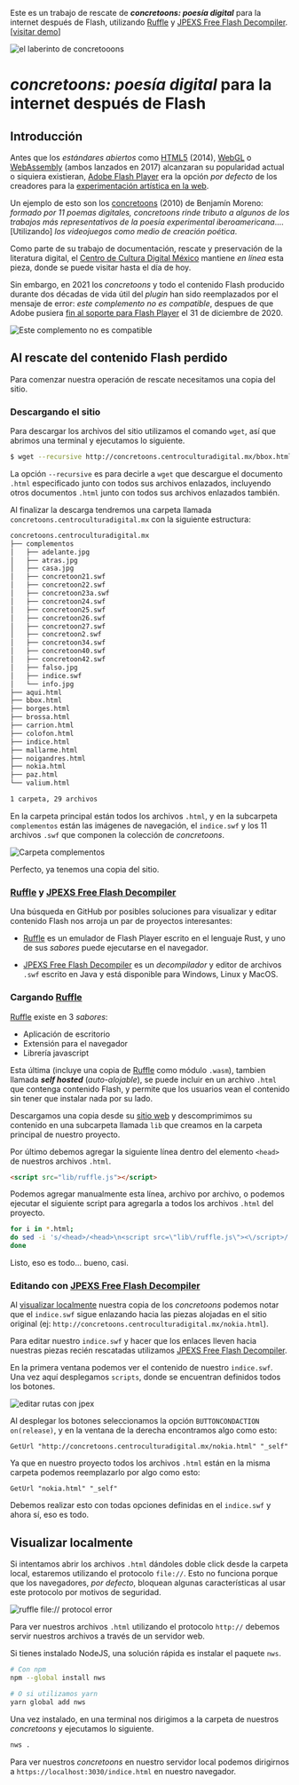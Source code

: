 Este es un trabajo de rescate de _**concretoons: poesía digital**_ para la internet después de Flash, utilizando [Ruffle](https://ruffle.rs) y [JPEXS Free Flash Decompiler](https://github.com/jindrapetrik/jpexs-decompiler). [[visitar demo](https://e-poetry.institute/concretoons)]

![_el laberinto_ de _concretooons_](https://dev-to-uploads.s3.amazonaws.com/uploads/articles/zo8k7mzchky42gh765kk.png)

# _**concretoons: poesía digital**_ para la internet después de Flash

## Introducción

Antes que los _estándares abiertos_ como [HTML5](https://es.wikipedia.org/wiki/HTML5) (2014), [WebGL](https://es.wikipedia.org/wiki/WebGL) o [WebAssembly](https://es.wikipedia.org/wiki/WebAssembly) (ambos lanzados en 2017) alcanzaran su popularidad actual o siquiera existieran, [Adobe Flash Player](https://es.wikipedia.org/wiki/Adobe_Flash_Player) era la opción _por defecto_ de los creadores para la [experimentación artística en la web](https://www.latimes.com/entertainment-arts/story/2020-12-28/end-of-adobe-flash-animation-means-end-of-many-digital-art-projects-internet).

Un ejemplo de esto son los [concretoons](http://concretoons.centroculturadigital.mx/) (2010) de Benjamín Moreno: _formado por 11 poemas digitales, concretoons rinde tributo a algunos de los trabajos más representativos de la poesía experimental iberoamericana_.... [Utilizando] _los videojuegos como medio de creación poética_.

Como parte de su trabajo de documentación, rescate y preservación de la literatura digital, el [Centro de Cultura Digital México](https://www.centroculturadigital.mx/) mantiene _en línea_ esta pieza, donde se puede visitar hasta el día de hoy.

Sin embargo, en 2021 los _concretoons_ y todo el contenido Flash producido durante dos décadas de vida útil del _plugin_ han sido reemplazados por el mensaje de error: _este complemento no es compatible_, despues de que Adobe pusiera [fin al soporte para Flash Player](https://www.adobe.com/es/products/flashplayer/end-of-life.html) el 31 de diciembre de 2020.

![Este complemento no es compatible](https://i.ibb.co/v3F7Prk/error.png)

## Al rescate del contenido Flash perdido

Para comenzar nuestra operación de rescate necesitamos una copia del sitio.

### Descargando el sitio

Para descargar los archivos del sitio utilizamos el comando `wget`, así que abrimos una terminal y ejecutamos lo siguiente.

```sh
$ wget --recursive http://concretoons.centroculturadigital.mx/bbox.html
```

La opción `--recursive` es para decirle a `wget` que descargue el documento `.html` especificado junto con todos sus archivos enlazados, incluyendo otros documentos `.html` junto con todos sus archivos enlazados también.

Al finalizar la descarga tendremos una carpeta llamada `concretoons.centroculturadigital.mx` con la siguiente estructura:

```sh
concretoons.centroculturadigital.mx
├── complementos
│   ├── adelante.jpg
│   ├── atras.jpg
│   ├── casa.jpg
│   ├── concretoon21.swf
│   ├── concretoon22.swf
│   ├── concretoon23a.swf
│   ├── concretoon24.swf
│   ├── concretoon25.swf
│   ├── concretoon26.swf
│   ├── concretoon27.swf
│   ├── concretoon2.swf
│   ├── concretoon34.swf
│   ├── concretoon40.swf
│   ├── concretoon42.swf
│   ├── falso.jpg
│   ├── indice.swf
│   └── info.jpg
├── aqui.html
├── bbox.html
├── borges.html
├── brossa.html
├── carrion.html
├── colofon.html
├── indice.html
├── mallarme.html
├── noigandres.html
├── nokia.html
├── paz.html
└── valium.html

1 carpeta, 29 archivos
```

En la carpeta principal están todos los archivos `.html`, y en la subcarpeta `complementos` están las imágenes de navegación, el `indice.swf` y los 11 archivos `.swf` que componen la colección de _concretoons_.

![Carpeta `complementos`](https://i.ibb.co/BZj4MJf/complementos.png)

Perfecto, ya tenemos una copia del sitio.

### [Ruffle](https://ruffle.rs) y [JPEXS Free Flash Decompiler](https://github.com/jindrapetrik/jpexs-decompiler)

Una búsqueda en GitHub por posibles soluciones para visualizar y editar contenido Flash nos arroja un par de proyectos interesantes:

- [Ruffle](https://ruffle.rs) es un emulador de Flash Player escrito en el lenguaje Rust, y uno de sus _sabores_ puede ejecutarse en el navegador.

- [JPEXS Free Flash Decompiler](https://github.com/jindrapetrik/jpexs-decompiler) es un _decompilador_ y editor de archivos `.swf` escrito en Java y está disponible para Windows, Linux y MacOS.

### Cargando [Ruffle](https://ruffle.rs)

[Ruffle](https://ruffle.rs) existe en 3 _sabores_:

- Aplicación de escritorio
- Extensión para el navegador
- Librería javascript

Esta última (incluye una copia de [Ruffle](https://ruffle.rs) como módulo `.wasm`), tambien llamada _**self hosted**_ (_auto-alojable_), se puede incluir en un archivo `.html` que contenga contenido Flash, y permite que los usuarios vean el contenido sin tener que instalar nada por su lado.

Descargamos una copia desde su [sitio web](https://ruffle.rs) y descomprimimos su contenido en una subcarpeta llamada `lib` que creamos en la carpeta principal de nuestro proyecto.

Por último debemos agregar la siguiente línea dentro del elemento `<head>` de nuestros archivos `.html`.

```html
<script src="lib/ruffle.js"></script>
```

Podemos agregar manualmente esta línea, archivo por archivo, o podemos ejecutar el siguiente script para agregarla a todos los archivos `.html` del proyecto.

```bash
for i in *.html;
do sed -i 's/<head>/<head>\n<script src=\"lib\/ruffle.js\"><\/script>/' "$i";
done
```

Listo, eso es todo... bueno, casi.

### Editando con [JPEXS Free Flash Decompiler](https://github.com/jindrapetrik/jpexs-decompiler)

Al [visualizar localmente](#Visualizar-localmente) nuestra copia de los _concretoons_ podemos notar que el `indice.swf` sigue enlazando hacia las piezas alojadas en el sitio original (ej: `http://concretoons.centroculturadigital.mx/nokia.html`).

Para editar nuestro `indice.swf` y hacer que los enlaces lleven hacia nuestras piezas recién rescatadas utilizamos [JPEXS Free Flash Decompiler](https://github.com/jindrapetrik/jpexs-decompiler).

En la primera ventana podemos ver el contenido de nuestro `indice.swf`. Una vez aquí desplegamos `scripts`, donde se encuentran definidos todos los botones.

![editar rutas con jpex](https://i.ibb.co/p0tVdZN/jpex.png)

Al desplegar los botones seleccionamos la opción `BUTTONCONDACTION on(release)`, y en la ventana de la derecha encontramos algo como esto:

```
GetUrl "http://concretoons.centroculturadigital.mx/nokia.html" "_self"

```

Ya que en nuestro proyecto todos los archivos `.html` están en la misma carpeta podemos reemplazarlo por algo como esto:

```
GetUrl "nokia.html" "_self"
```

Debemos realizar esto con todas opciones definidas en el `indice.swf` y ahora sí, eso es todo.

## Visualizar localmente

Si intentamos abrir los archivos `.html` dándoles doble click desde la carpeta local, estaremos utilizando el protocolo `file://`. Esto no funciona porque que los navegadores, _por defecto_, bloquean algunas características al usar este protocolo por motivos de seguridad.

![ruffle file:// protocol error](https://i.ibb.co/sCGqPY2/file.png)

Para ver nuestros archivos `.html` utilizando el protocolo `http://` debemos servir nuestros archivos a través de un servidor web.

Si tienes instalado NodeJS, una solución rápida es instalar el paquete `nws`.

```bash
# Con npm
npm --global install nws

# O si utilizamos yarn
yarn global add nws
```

Una vez instalado, en una terminal nos dirigimos a la carpeta de nuestros _concretoons_ y ejecutamos lo siguiente.

```bash
nws .
```

Para ver nuestros _concretoons_ en nuestro servidor local podemos dirigirnos a `https://localhost:3030/indice.html` en nuestro navegador.
